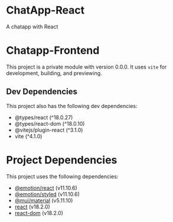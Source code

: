 # ChatApp-React

A chatapp with React

# Chatapp-Frontend

This project is a private module with version 0.0.0. It uses `vite` for development, building, and previewing.

## Dev Dependencies

This project also has the following dev dependencies:

- @types/react (^18.0.27)
- @types/react-dom (^18.0.10)
- @vitejs/plugin-react (^3.1.0)
- vite (^4.1.0)

# Project Dependencies

This project uses the following dependencies:

- [@emotion/react](https://www.npmjs.com/package/@emotion/react) (v11.10.6)
- [@emotion/styled](https://www.npmjs.com/package/@emotion/styled) (v11.10.6)
- [@mui/material](https://www.npmjs.com/package/@mui/material) (v5.11.10)
- [react](https://www.npmjs.com/package/react) (v18.2.0)
- [react-dom](https://www.npmjs.com/package/react-dom) (v18.2.0)

